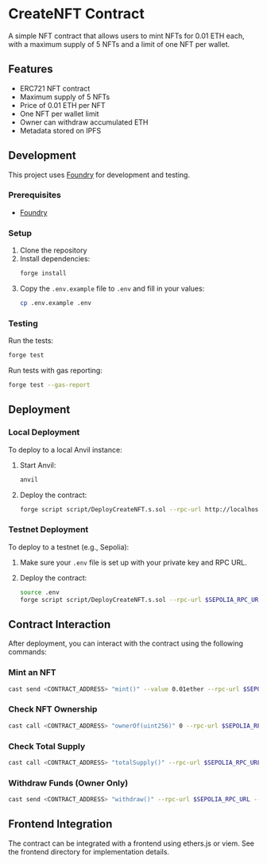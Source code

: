 # CreateNFT Contract

A simple NFT contract that allows users to mint NFTs for 0.01 ETH each, with a maximum supply of 5 NFTs and a limit of one NFT per wallet.

## Features

- ERC721 NFT contract
- Maximum supply of 5 NFTs
- Price of 0.01 ETH per NFT
- One NFT per wallet limit
- Owner can withdraw accumulated ETH
- Metadata stored on IPFS

## Development

This project uses [Foundry](https://book.getfoundry.sh/) for development and testing.

### Prerequisites

- [Foundry](https://book.getfoundry.sh/getting-started/installation)

### Setup

1. Clone the repository
2. Install dependencies:
   ```bash
   forge install
   ```
3. Copy the `.env.example` file to `.env` and fill in your values:
   ```bash
   cp .env.example .env
   ```

### Testing

Run the tests:

```bash
forge test
```

Run tests with gas reporting:

```bash
forge test --gas-report
```

## Deployment

### Local Deployment

To deploy to a local Anvil instance:

1. Start Anvil:
   ```bash
   anvil
   ```

2. Deploy the contract:
   ```bash
   forge script script/DeployCreateNFT.s.sol --rpc-url http://localhost:8545 --private-key 0xac0974bec39a17e36ba4a6b4d238ff944bacb478cbed5efcae784d7bf4f2ff80 --broadcast
   ```

### Testnet Deployment

To deploy to a testnet (e.g., Sepolia):

1. Make sure your `.env` file is set up with your private key and RPC URL.

2. Deploy the contract:
   ```bash
   source .env
   forge script script/DeployCreateNFT.s.sol --rpc-url $SEPOLIA_RPC_URL --private-key $PRIVATE_KEY --broadcast --verify --etherscan-api-key $ETHERSCAN_API_KEY
   ```

## Contract Interaction

After deployment, you can interact with the contract using the following commands:

### Mint an NFT

```bash
cast send <CONTRACT_ADDRESS> "mint()" --value 0.01ether --rpc-url $SEPOLIA_RPC_URL --private-key $PRIVATE_KEY
```

### Check NFT Ownership

```bash
cast call <CONTRACT_ADDRESS> "ownerOf(uint256)" 0 --rpc-url $SEPOLIA_RPC_URL
```

### Check Total Supply

```bash
cast call <CONTRACT_ADDRESS> "totalSupply()" --rpc-url $SEPOLIA_RPC_URL
```

### Withdraw Funds (Owner Only)

```bash
cast send <CONTRACT_ADDRESS> "withdraw()" --rpc-url $SEPOLIA_RPC_URL --private-key $PRIVATE_KEY
```

## Frontend Integration

The contract can be integrated with a frontend using ethers.js or viem. See the frontend directory for implementation details. 